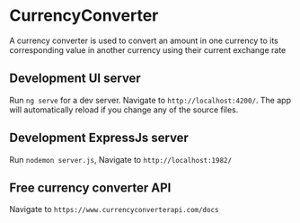 # CurrencyConverter

A currency converter is used to convert an amount in one currency to its corresponding value in another currency using their current exchange rate

## Development UI server

Run `ng serve` for a dev server. Navigate to `http://localhost:4200/`. The app will automatically reload if you change any of the source files.

## Development ExpressJs server

Run `nodemon server.js`, Navigate to `http://localhost:1982/`


## Free currency converter API

Navigate to `https://www.currencyconverterapi.com/docs`
